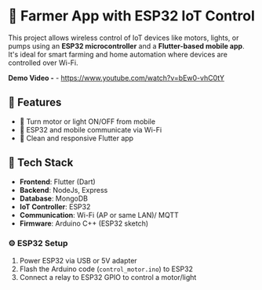 # 🌾 Farmer App with ESP32 IoT Control

This project allows wireless control of IoT devices like motors, lights, or pumps using an **ESP32 microcontroller** and a **Flutter-based mobile app**. It's ideal for smart farming and home automation where devices are controlled over Wi-Fi.

**Demo Video -** - https://www.youtube.com/watch?v=bEw0-vhC0tY

## 📱 Features

- 🔌 Turn motor or light ON/OFF from mobile
- 📶 ESP32 and mobile communicate via Wi-Fi
- 📲 Clean and responsive Flutter app


## 🔧 Tech Stack

- **Frontend**: Flutter (Dart)
- **Backend**: NodeJs, Express
- **Database**: MongoDB
- **IoT Controller**: ESP32
- **Communication**: Wi-Fi (AP or same LAN)/ MQTT
- **Firmware**: Arduino C++ (ESP32 sketch)


### ⚙️ ESP32 Setup

1. Power ESP32 via USB or 5V adapter  
2. Flash the Arduino code (`control_motor.ino`) to ESP32  
3. Connect a relay to ESP32 GPIO to control a motor/light

